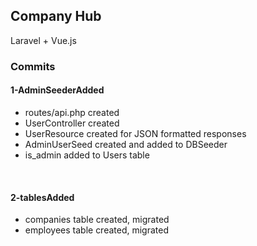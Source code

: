 <h2>Company Hub</h1>
<p>Laravel + Vue.js</p>

<h3>Commits</h4>
<h4>1-AdminSeederAdded</h4>
<ul>
    <li>routes/api.php created</li>
    <li>UserController created</li>
    <li>UserResource created for JSON formatted responses</li>
    <li>AdminUserSeed created and added to DBSeeder</li>
    <li>is_admin added to Users table</li>
</ul>
 <br />
 
<h4>2-tablesAdded</h4>
<ul>
    <li>companies table created, migrated</li>
    <li>employees table created, migrated</li>
</ul>

